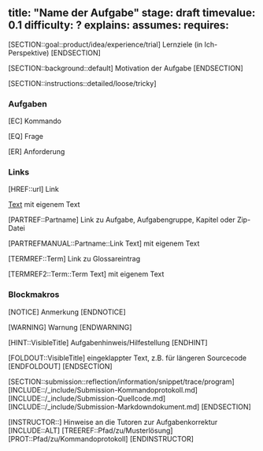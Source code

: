 title: "Name der Aufgabe"
stage: draft
timevalue: 0.1
difficulty: ?
explains:
assumes:
requires:
---

[SECTION::goal::product/idea/experience/trial]
Lernziele (in Ich-Perspektive)
[ENDSECTION]


[SECTION::background::default]
Motivation der Aufgabe
[ENDSECTION]


[SECTION::instructions::detailed/loose/tricky]


### Aufgaben

[EC] Kommando

[EQ] Frage

[ER] Anforderung


### Links

[HREF::url] Link

[Text](url) mit eigenem Text

[PARTREF::Partname] Link zu Aufgabe, Aufgabengruppe, Kapitel oder Zip-Datei

[PARTREFMANUAL::Partname::Link Text] mit eigenem Text

[TERMREF::Term] Link zu Glossareintrag

[TERMREF2::Term::Term Text] mit eigenem Text


### Blockmakros

[NOTICE]
Anmerkung
[ENDNOTICE]

[WARNING]
Warnung
[ENDWARNING]

[HINT::VisibleTitle]
Aufgabenhinweis/Hilfestellung
[ENDHINT]

[FOLDOUT::VisibleTitle]
eingeklappter Text, z.B. für längeren Sourcecode
[ENDFOLDOUT]
[ENDSECTION]


[SECTION::submission::reflection/information/snippet/trace/program]
[INCLUDE::/_include/Submission-Kommandoprotokoll.md]
[INCLUDE::/_include/Submission-Quellcode.md]
[INCLUDE::/_include/Submission-Markdowndokument.md]
[ENDSECTION]

[INSTRUCTOR::]
Hinweise an die Tutoren zur Aufgabenkorrektur
[INCLUDE::ALT]
[TREEREF::Pfad/zu/Musterlösung]
[PROT::Pfad/zu/Kommandoprotokoll]
[ENDINSTRUCTOR]
